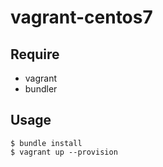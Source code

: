 vagrant-centos7
===
 
Require
---

* vagrant
* bundler

Usage
---

```
$ bundle install
$ vagrant up --provision
```
